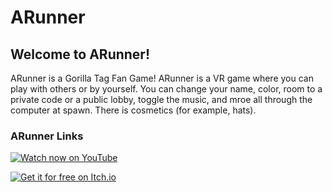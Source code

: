 # ARunner

## Welcome to ARunner!

ARunner is a Gorilla Tag Fan Game! ARunner is a VR game where you can play with others or by yourself. You can change your name, color, room to a private code or a public lobby, toggle the music, and mroe all through the computer at spawn. There is cosmetics (for example, hats).

### ARunner Links

[![Watch now on YouTube](https://img.shields.io/badge/Watch_now_on-YouTube-007BFF?style=for-the-badge&logo=youtube&logoColor=white)](https://youtube.com/@ARunner-Official/)

[![Get it for free on Itch.io](https://img.shields.io/badge/Get_it_for_free_on-Itch.io-339DFF?style=for-the-badge&logo=itch-io&logoColor=white)](https://andrewm813.itch.io/arunner)
